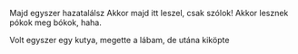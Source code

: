 Majd egyszer hazatalálsz
Akkor majd itt leszel, csak szólok!
Akkor lesznek pókok meg bókok, haha.

Volt egyszer egy kutya, megette a lábam, de utána kiköpte